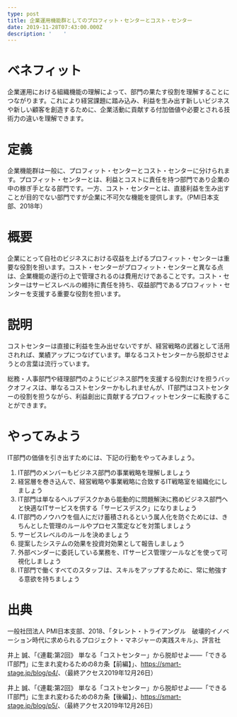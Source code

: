```yaml
---
type: post
title: 企業運用機能群としてのプロフィット・センターとコスト・センター
date: 2019-11-28T07:43:00.000Z
description: '  　'
---
```

# ベネフィット

企業運用における組織機能の理解によって、部門の果たす役割を理解することにつながります。これにより経営課題に踏み込み、利益を生み出す新しいビジネスや新しい顧客を創造するために、企業活動に貢献する付加価値や必要とされる技術力の違いを理解できます。

# 定義

企業機能群は一般に、プロフィット・センターとコスト・センターに分けられます。プロフィット・センターとは、利益とコストに責任を持つ部門であり企業の中の稼ぎ手となる部門です。一方、コスト・センターとは、直接利益を生み出すことが目的でない部門ですが企業に不可欠な機能を提供します。（PMI日本支部、2018年）

# 概要

企業にとって自社のビジネスにおける収益を上げるプロフィット・センターは重要な役割を担います。コスト・センターがプロフィット・センターと異なる点は、企業機能の遂行の上で管理されるのは費用だけであることです。コスト・センターはサービスレベルの維持に責任を持ち、収益部門であるプロフィット・センターを支援する重要な役割を担います。

# 説明

コストセンターは直接に利益を生み出せないですが、経営戦略の武器として活用されれば、業績アップにつなげています。単なるコストセンターから脱却させようとの言葉は流行っています。

総務・人事部門や経理部門のようにビジネス部門を支援する役割だけを担うバックオフィスは、単なるコストセンターかもしれませんが、IT部門はコストセンターの役割を担うながら、利益創出に貢献するプロフィットセンターに転換することができます。

# やってみよう

IT部門の価値を引き出すためには、下記の行動をやってみましょう。

1. IT部門のメンバーもビジネス部門の事業戦略を理解しましょう
2. 経営層を巻き込んで、経営戦略や事業戦略に合致するIT戦略室を組織化にしましょう
3. IT部門は単なるヘルプデスクかあら能動的に問題解決に務めビジネス部門へと快適なITサービスを供する「サービスデスク」になりましょう
4. IT部門のノウハウを個人にだけ蓄積されるという属人化を防ぐためには、きちんとした管理のルールやプロセス策定などを対策しましょう
5. サービスレベルのルールを決めましょう
6. 提案したシステムの効果を投資対効果として報告しましょう
7. 外部ベンダーに委託している業務を、ITサービス管理ツールなどを使って可視化しましょう
8. IT部門で働くすべてのスタッフは、スキルをアップするために、常に勉強する意欲を持ちましょう

# 出典

一般社団法人 PMI日本支部、2018、「タレント・トライアングル　破壊的イノベーション時代に求められるプロジェクト・マネジャーの実践スキル」、評言社

井上 誠、「《連載:第2回》 単なる「コストセンター」から脱却せよ――「できるIT部門」に生まれ変わるための8カ条【前編】」、<https://smart-stage.jp/blog/p4/>、（最終アクセス2019年12月26日）

井上 誠、「《連載:第2回》 単なる「コストセンター」から脱却せよ――「できるIT部門」に生まれ変わるための8カ条【後編】」、<https://smart-stage.jp/blog/p5/>、（最終アクセス2019年12月26日）
